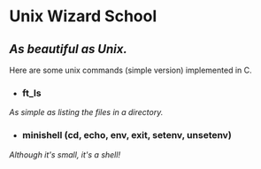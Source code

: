 # Unix Wizard School

## *As beautiful as Unix.*


Here are some unix commands (simple version) implemented in C.

- ### ft_ls
*As simple as listing the files in a directory.*

- ### minishell (cd, echo, env, exit, setenv, unsetenv)
*Although it's small, it's a shell!*

